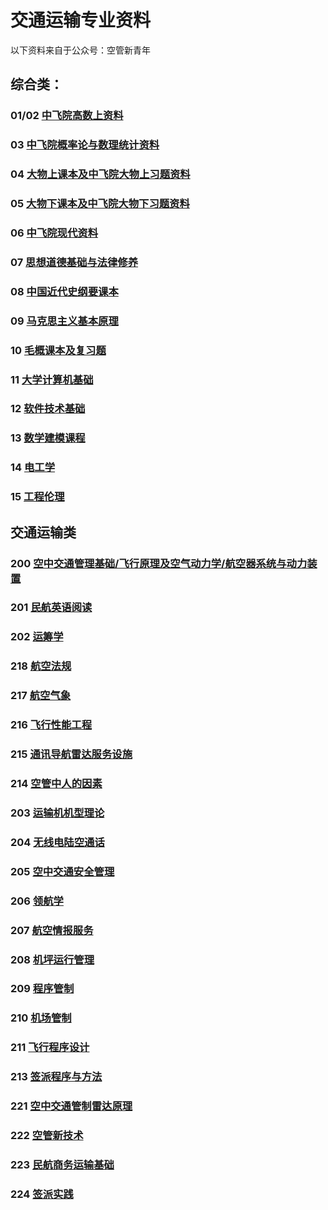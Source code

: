 # 交通运输专业资料

以下资料来自于公众号：空管新青年

## 综合类：

### 01/02 [中飞院高数上资料](01/01.md)

### 03 [中飞院概率论与数理统计资料](03/03.md)

### 04 [大物上课本及中飞院大物上习题资料](04.md)

### 05 [大物下课本及中飞院大物下习题资料](05.md)

### 06 [中飞院现代资料](06.md)

### 07 [思想道德基础与法律修养](07.md)

### 08 [中国近代史纲要课本](08.md)

### 09 [马克思主义基本原理](09.md)

### 10 [毛概课本及复习题](10.md)

### 11 [大学计算机基础](11.md)

### 12 [软件技术基础](12.md)

### 13 [数学建模课程](13.md)

### 14 [电工学](14.md)

### 15 [工程伦理](15.md)

## 交通运输类

### 200 [空中交通管理基础/飞行原理及空气动力学/航空器系统与动力装置](200.md)

### 201 [民航英语阅读](201.md)

### 202 [运筹学](202.md)

### 218 [航空法规](218.md)

### 217 [航空气象](217.md)

### 216 [飞行性能工程](216.md)

### 215 [通讯导航雷达服务设施](215.md)

### 214 [空管中人的因素](214.md)

### 203 [运输机机型理论](203.md)

### 204 [无线电陆空通话](204.md)

### 205 [空中交通安全管理](205.md)

### 206 [领航学](206.md)

### 207 [航空情报服务](207.md)

### 208 [机坪运行管理](208.md)

### 209 [程序管制](209.md)

### 210 [机场管制](210.md)

### 211 [飞行程序设计](211.md)

### 213 [签派程序与方法](213.md)

### 221 [空中交通管制雷达原理](221.md)

### 222 [空管新技术](222.md)

### 223 [民航商务运输基础](223.md)

### 224 [签派实践](224.md)
